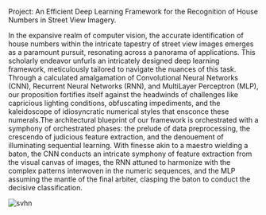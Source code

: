 Project: An Efficient Deep Learning Framework for the Recognition of House Numbers in Street View Imagery.


In the expansive realm of computer vision, the
accurate identification of house numbers within the intricate
tapestry of street view images emerges as a paramount pursuit,
resonating across a panorama of applications. This scholarly
endeavor unfurls an intricately designed deep learning framework, meticulously tailored to navigate the nuances of this task.
Through a calculated amalgamation of Convolutional Neural
Networks (CNN), Recurrent Neural Networks (RNN), and MultiLayer Perceptron (MLP), our proposition fortifies itself against
the headwinds of challenges like capricious lighting conditions,
obfuscating impediments, and the kaleidoscope of idiosyncratic
numerical styles that ensconce these numerals.The architectural
blueprint of our framework is orchestrated with a symphony
of orchestrated phases: the prelude of data preprocessing, the
crescendo of judicious feature extraction, and the denouement of
illuminating sequential learning. With finesse akin to a maestro
wielding a baton, the CNN conducts an intricate symphony of
feature extraction from the visual canvas of images, the RNN
attuned to harmonize with the complex patterns interwoven in the
numeric sequences, and the MLP assuming the mantle of the final
arbiter, clasping the baton to conduct the decisive classification.

![svhn](https://github.com/user-attachments/assets/a3443ea2-4e1d-4bc4-8abc-972745a79991)




